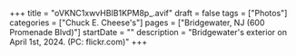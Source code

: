 +++
title = "oVKNC1xwvHBIB1KPM8p_.avif"
draft = false
tags = ["Photos"]
categories = ["Chuck E. Cheese's"]
pages = ["Bridgewater, NJ (600 Promenade Blvd)"]
startDate = ""
description = "Bridgewater's exterior on April 1st, 2024. (PC: flickr.com)"
+++
